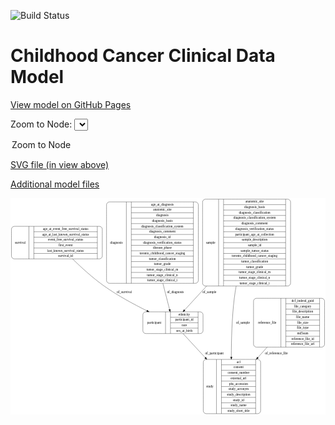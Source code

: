 <link rel='stylesheet' href="assets/style.css">
<link rel='stylesheet' href="https://unpkg.com/leaflet@1.5.1/dist/leaflet.css" integrity="sha512-xwE/Az9zrjBIphAcBb3F6JVqxf46+CDLwfLMHloNu6KEQCAWi6HcDUbeOfBIptF7tcCzusKFjFw2yuvEpDL9wQ==" crossorigin="">
<script type="text/javascript" src="https://code.jquery.com/jquery-3.2.1.min.js"></script>
<script type="text/javascript"  src="https://unpkg.com/leaflet@1.5.1/dist/leaflet.js"></script>
<script type="text/javascript" src="assets/actions.js"></script>

![Build Status](https://github.com/CBIIT/c3d-model/actions/workflows/model-test-and-deploy.yml/badge.svg)

# Childhood Cancer Clinical Data Model

[View model on GitHub Pages](https://cbiit.github.io/c3d-model/)


Zoom to Node: <select id="node_select">
  <option value="">Zoom to Node</option>
</select>
<div id="model"></div>

<p>
<a href="./model-desc/c3d-model.svg">SVG file (in view above)</a>
<p>
<a href="./model-desc">Additional model files</a>
<div id='graph' style='display:off;'>
<svg width="1335pt" height="918pt"
 viewBox="0.00 0.00 1335.00 918.00" xmlns="http://www.w3.org/2000/svg" xmlns:xlink="http://www.w3.org/1999/xlink">
<g id="graph0" class="graph" transform="scale(1 1) rotate(0) translate(4 914)">
<title>Perl</title>
<polygon fill="#ffffff" stroke="transparent" points="-4,4 -4,-914 1331,-914 1331,4 -4,4"/>
<!-- survival -->
<g id="node1" class="node">
<title>survival</title>
<path fill="none" stroke="#000000" d="M12,-656.5C12,-656.5 373,-656.5 373,-656.5 379,-656.5 385,-662.5 385,-668.5 385,-668.5 385,-782.5 385,-782.5 385,-788.5 379,-794.5 373,-794.5 373,-794.5 12,-794.5 12,-794.5 6,-794.5 0,-788.5 0,-782.5 0,-782.5 0,-668.5 0,-668.5 0,-662.5 6,-656.5 12,-656.5"/>
<text text-anchor="middle" x="37" y="-721.8" font-family="Times,serif" font-size="14.00" fill="#000000">survival</text>
<polyline fill="none" stroke="#000000" points="74,-656.5 74,-794.5 "/>
<text text-anchor="middle" x="84.5" y="-721.8" font-family="Times,serif" font-size="14.00" fill="#000000"> </text>
<polyline fill="none" stroke="#000000" points="95,-656.5 95,-794.5 "/>
<text text-anchor="middle" x="229.5" y="-779.3" font-family="Times,serif" font-size="14.00" fill="#000000">age_at_event_free_survival_status</text>
<polyline fill="none" stroke="#000000" points="95,-771.5 364,-771.5 "/>
<text text-anchor="middle" x="229.5" y="-756.3" font-family="Times,serif" font-size="14.00" fill="#000000">age_at_last_known_survival_status</text>
<polyline fill="none" stroke="#000000" points="95,-748.5 364,-748.5 "/>
<text text-anchor="middle" x="229.5" y="-733.3" font-family="Times,serif" font-size="14.00" fill="#000000">event_free_survival_status</text>
<polyline fill="none" stroke="#000000" points="95,-725.5 364,-725.5 "/>
<text text-anchor="middle" x="229.5" y="-710.3" font-family="Times,serif" font-size="14.00" fill="#000000">first_event</text>
<polyline fill="none" stroke="#000000" points="95,-702.5 364,-702.5 "/>
<text text-anchor="middle" x="229.5" y="-687.3" font-family="Times,serif" font-size="14.00" fill="#000000">last_known_survival_status</text>
<polyline fill="none" stroke="#000000" points="95,-679.5 364,-679.5 "/>
<text text-anchor="middle" x="229.5" y="-664.3" font-family="Times,serif" font-size="14.00" fill="#000000">survival_id</text>
<polyline fill="none" stroke="#000000" points="364,-656.5 364,-794.5 "/>
<text text-anchor="middle" x="374.5" y="-721.8" font-family="Times,serif" font-size="14.00" fill="#000000"> </text>
</g>
<!-- participant -->
<g id="node5" class="node">
<title>participant</title>
<path fill="none" stroke="#000000" d="M569,-340C569,-340 800,-340 800,-340 806,-340 812,-346 812,-352 812,-352 812,-420 812,-420 812,-426 806,-432 800,-432 800,-432 569,-432 569,-432 563,-432 557,-426 557,-420 557,-420 557,-352 557,-352 557,-346 563,-340 569,-340"/>
<text text-anchor="middle" x="605" y="-382.3" font-family="Times,serif" font-size="14.00" fill="#000000">participant</text>
<polyline fill="none" stroke="#000000" points="653,-340 653,-432 "/>
<text text-anchor="middle" x="663.5" y="-382.3" font-family="Times,serif" font-size="14.00" fill="#000000"> </text>
<polyline fill="none" stroke="#000000" points="674,-340 674,-432 "/>
<text text-anchor="middle" x="732.5" y="-416.8" font-family="Times,serif" font-size="14.00" fill="#000000">ethnicity</text>
<polyline fill="none" stroke="#000000" points="674,-409 791,-409 "/>
<text text-anchor="middle" x="732.5" y="-393.8" font-family="Times,serif" font-size="14.00" fill="#000000">participant_id</text>
<polyline fill="none" stroke="#000000" points="674,-386 791,-386 "/>
<text text-anchor="middle" x="732.5" y="-370.8" font-family="Times,serif" font-size="14.00" fill="#000000">race</text>
<polyline fill="none" stroke="#000000" points="674,-363 791,-363 "/>
<text text-anchor="middle" x="732.5" y="-347.8" font-family="Times,serif" font-size="14.00" fill="#000000">sex_at_birth</text>
<polyline fill="none" stroke="#000000" points="791,-340 791,-432 "/>
<text text-anchor="middle" x="801.5" y="-382.3" font-family="Times,serif" font-size="14.00" fill="#000000"> </text>
</g>
<!-- survival&#45;&gt;participant -->
<g id="edge2" class="edge">
<title>survival&#45;&gt;participant</title>
<path fill="none" stroke="#000000" d="M259.0202,-656.4396C296.5115,-619.643 345.3672,-575.0742 393.5,-541 449.9253,-501.0553 517.8801,-464.3013 573.9265,-436.6183"/>
<polygon fill="#000000" stroke="#000000" points="575.7373,-439.6284 583.172,-432.0802 572.6529,-433.3445 575.7373,-439.6284"/>
<text text-anchor="middle" x="478" y="-511.8" font-family="Times,serif" font-size="14.00" fill="#000000">of_survival</text>
</g>
<!-- sample -->
<g id="node2" class="node">
<title>sample</title>
<path fill="none" stroke="#000000" d="M822,-541.5C822,-541.5 1171,-541.5 1171,-541.5 1177,-541.5 1183,-547.5 1183,-553.5 1183,-553.5 1183,-897.5 1183,-897.5 1183,-903.5 1177,-909.5 1171,-909.5 1171,-909.5 822,-909.5 822,-909.5 816,-909.5 810,-903.5 810,-897.5 810,-897.5 810,-553.5 810,-553.5 810,-547.5 816,-541.5 822,-541.5"/>
<text text-anchor="middle" x="844" y="-721.8" font-family="Times,serif" font-size="14.00" fill="#000000">sample</text>
<polyline fill="none" stroke="#000000" points="878,-541.5 878,-909.5 "/>
<text text-anchor="middle" x="888.5" y="-721.8" font-family="Times,serif" font-size="14.00" fill="#000000"> </text>
<polyline fill="none" stroke="#000000" points="899,-541.5 899,-909.5 "/>
<text text-anchor="middle" x="1030.5" y="-894.3" font-family="Times,serif" font-size="14.00" fill="#000000">anatomic_site</text>
<polyline fill="none" stroke="#000000" points="899,-886.5 1162,-886.5 "/>
<text text-anchor="middle" x="1030.5" y="-871.3" font-family="Times,serif" font-size="14.00" fill="#000000">diagnosis_basis</text>
<polyline fill="none" stroke="#000000" points="899,-863.5 1162,-863.5 "/>
<text text-anchor="middle" x="1030.5" y="-848.3" font-family="Times,serif" font-size="14.00" fill="#000000">diagnosis_classification</text>
<polyline fill="none" stroke="#000000" points="899,-840.5 1162,-840.5 "/>
<text text-anchor="middle" x="1030.5" y="-825.3" font-family="Times,serif" font-size="14.00" fill="#000000">diagnosis_classification_system</text>
<polyline fill="none" stroke="#000000" points="899,-817.5 1162,-817.5 "/>
<text text-anchor="middle" x="1030.5" y="-802.3" font-family="Times,serif" font-size="14.00" fill="#000000">diagnosis_comment</text>
<polyline fill="none" stroke="#000000" points="899,-794.5 1162,-794.5 "/>
<text text-anchor="middle" x="1030.5" y="-779.3" font-family="Times,serif" font-size="14.00" fill="#000000">diagnosis_verification_status</text>
<polyline fill="none" stroke="#000000" points="899,-771.5 1162,-771.5 "/>
<text text-anchor="middle" x="1030.5" y="-756.3" font-family="Times,serif" font-size="14.00" fill="#000000">participant_age_at_collection</text>
<polyline fill="none" stroke="#000000" points="899,-748.5 1162,-748.5 "/>
<text text-anchor="middle" x="1030.5" y="-733.3" font-family="Times,serif" font-size="14.00" fill="#000000">sample_description</text>
<polyline fill="none" stroke="#000000" points="899,-725.5 1162,-725.5 "/>
<text text-anchor="middle" x="1030.5" y="-710.3" font-family="Times,serif" font-size="14.00" fill="#000000">sample_id</text>
<polyline fill="none" stroke="#000000" points="899,-702.5 1162,-702.5 "/>
<text text-anchor="middle" x="1030.5" y="-687.3" font-family="Times,serif" font-size="14.00" fill="#000000">sample_tumor_status</text>
<polyline fill="none" stroke="#000000" points="899,-679.5 1162,-679.5 "/>
<text text-anchor="middle" x="1030.5" y="-664.3" font-family="Times,serif" font-size="14.00" fill="#000000">toronto_childhood_cancer_staging</text>
<polyline fill="none" stroke="#000000" points="899,-656.5 1162,-656.5 "/>
<text text-anchor="middle" x="1030.5" y="-641.3" font-family="Times,serif" font-size="14.00" fill="#000000">tumor_classification</text>
<polyline fill="none" stroke="#000000" points="899,-633.5 1162,-633.5 "/>
<text text-anchor="middle" x="1030.5" y="-618.3" font-family="Times,serif" font-size="14.00" fill="#000000">tumor_grade</text>
<polyline fill="none" stroke="#000000" points="899,-610.5 1162,-610.5 "/>
<text text-anchor="middle" x="1030.5" y="-595.3" font-family="Times,serif" font-size="14.00" fill="#000000">tumor_stage_clinical_m</text>
<polyline fill="none" stroke="#000000" points="899,-587.5 1162,-587.5 "/>
<text text-anchor="middle" x="1030.5" y="-572.3" font-family="Times,serif" font-size="14.00" fill="#000000">tumor_stage_clinical_n</text>
<polyline fill="none" stroke="#000000" points="899,-564.5 1162,-564.5 "/>
<text text-anchor="middle" x="1030.5" y="-549.3" font-family="Times,serif" font-size="14.00" fill="#000000">tumor_stage_clinical_t</text>
<polyline fill="none" stroke="#000000" points="1162,-541.5 1162,-909.5 "/>
<text text-anchor="middle" x="1172.5" y="-721.8" font-family="Times,serif" font-size="14.00" fill="#000000"> </text>
</g>
<!-- study -->
<g id="node3" class="node">
<title>study</title>
<path fill="none" stroke="#000000" d="M825,-.5C825,-.5 1044,-.5 1044,-.5 1050,-.5 1056,-6.5 1056,-12.5 1056,-12.5 1056,-218.5 1056,-218.5 1056,-224.5 1050,-230.5 1044,-230.5 1044,-230.5 825,-230.5 825,-230.5 819,-230.5 813,-224.5 813,-218.5 813,-218.5 813,-12.5 813,-12.5 813,-6.5 819,-.5 825,-.5"/>
<text text-anchor="middle" x="841" y="-111.8" font-family="Times,serif" font-size="14.00" fill="#000000">study</text>
<polyline fill="none" stroke="#000000" points="869,-.5 869,-230.5 "/>
<text text-anchor="middle" x="879.5" y="-111.8" font-family="Times,serif" font-size="14.00" fill="#000000"> </text>
<polyline fill="none" stroke="#000000" points="890,-.5 890,-230.5 "/>
<text text-anchor="middle" x="962.5" y="-215.3" font-family="Times,serif" font-size="14.00" fill="#000000">acl</text>
<polyline fill="none" stroke="#000000" points="890,-207.5 1035,-207.5 "/>
<text text-anchor="middle" x="962.5" y="-192.3" font-family="Times,serif" font-size="14.00" fill="#000000">consent</text>
<polyline fill="none" stroke="#000000" points="890,-184.5 1035,-184.5 "/>
<text text-anchor="middle" x="962.5" y="-169.3" font-family="Times,serif" font-size="14.00" fill="#000000">consent_number</text>
<polyline fill="none" stroke="#000000" points="890,-161.5 1035,-161.5 "/>
<text text-anchor="middle" x="962.5" y="-146.3" font-family="Times,serif" font-size="14.00" fill="#000000">external_url</text>
<polyline fill="none" stroke="#000000" points="890,-138.5 1035,-138.5 "/>
<text text-anchor="middle" x="962.5" y="-123.3" font-family="Times,serif" font-size="14.00" fill="#000000">phs_accession</text>
<polyline fill="none" stroke="#000000" points="890,-115.5 1035,-115.5 "/>
<text text-anchor="middle" x="962.5" y="-100.3" font-family="Times,serif" font-size="14.00" fill="#000000">study_acronym</text>
<polyline fill="none" stroke="#000000" points="890,-92.5 1035,-92.5 "/>
<text text-anchor="middle" x="962.5" y="-77.3" font-family="Times,serif" font-size="14.00" fill="#000000">study_description</text>
<polyline fill="none" stroke="#000000" points="890,-69.5 1035,-69.5 "/>
<text text-anchor="middle" x="962.5" y="-54.3" font-family="Times,serif" font-size="14.00" fill="#000000">study_id</text>
<polyline fill="none" stroke="#000000" points="890,-46.5 1035,-46.5 "/>
<text text-anchor="middle" x="962.5" y="-31.3" font-family="Times,serif" font-size="14.00" fill="#000000">study_name</text>
<polyline fill="none" stroke="#000000" points="890,-23.5 1035,-23.5 "/>
<text text-anchor="middle" x="962.5" y="-8.3" font-family="Times,serif" font-size="14.00" fill="#000000">study_short_title</text>
<polyline fill="none" stroke="#000000" points="1035,-.5 1035,-230.5 "/>
<text text-anchor="middle" x="1045.5" y="-111.8" font-family="Times,serif" font-size="14.00" fill="#000000"> </text>
</g>
<!-- sample&#45;&gt;study -->
<g id="edge6" class="edge">
<title>sample&#45;&gt;study</title>
<path fill="none" stroke="#000000" d="M952.3226,-541.2772C949.2426,-524.0166 946.5511,-506.7275 944.5,-490 934.3693,-407.3796 931.8686,-313.7706 931.9008,-240.8086"/>
<polygon fill="#000000" stroke="#000000" points="935.401,-240.6609 931.9217,-230.6537 928.4011,-240.6465 935.401,-240.6609"/>
<text text-anchor="middle" x="981" y="-382.3" font-family="Times,serif" font-size="14.00" fill="#000000">of_sample</text>
</g>
<!-- sample&#45;&gt;participant -->
<g id="edge5" class="edge">
<title>sample&#45;&gt;participant</title>
<path fill="none" stroke="#000000" d="M827.2603,-541.3433C793.0842,-504.1549 759.7617,-467.8953 733.9175,-439.7732"/>
<polygon fill="#000000" stroke="#000000" points="736.1756,-437.0578 726.8319,-432.0631 731.0215,-441.7944 736.1756,-437.0578"/>
<text text-anchor="middle" x="839" y="-511.8" font-family="Times,serif" font-size="14.00" fill="#000000">of_sample</text>
</g>
<!-- diagnosis -->
<g id="node4" class="node">
<title>diagnosis</title>
<path fill="none" stroke="#000000" d="M415,-553C415,-553 780,-553 780,-553 786,-553 792,-559 792,-565 792,-565 792,-886 792,-886 792,-892 786,-898 780,-898 780,-898 415,-898 415,-898 409,-898 403,-892 403,-886 403,-886 403,-565 403,-565 403,-559 409,-553 415,-553"/>
<text text-anchor="middle" x="445" y="-721.8" font-family="Times,serif" font-size="14.00" fill="#000000">diagnosis</text>
<polyline fill="none" stroke="#000000" points="487,-553 487,-898 "/>
<text text-anchor="middle" x="497.5" y="-721.8" font-family="Times,serif" font-size="14.00" fill="#000000"> </text>
<polyline fill="none" stroke="#000000" points="508,-553 508,-898 "/>
<text text-anchor="middle" x="639.5" y="-882.8" font-family="Times,serif" font-size="14.00" fill="#000000">age_at_diagnosis</text>
<polyline fill="none" stroke="#000000" points="508,-875 771,-875 "/>
<text text-anchor="middle" x="639.5" y="-859.8" font-family="Times,serif" font-size="14.00" fill="#000000">anatomic_site</text>
<polyline fill="none" stroke="#000000" points="508,-852 771,-852 "/>
<text text-anchor="middle" x="639.5" y="-836.8" font-family="Times,serif" font-size="14.00" fill="#000000">diagnosis</text>
<polyline fill="none" stroke="#000000" points="508,-829 771,-829 "/>
<text text-anchor="middle" x="639.5" y="-813.8" font-family="Times,serif" font-size="14.00" fill="#000000">diagnosis_basis</text>
<polyline fill="none" stroke="#000000" points="508,-806 771,-806 "/>
<text text-anchor="middle" x="639.5" y="-790.8" font-family="Times,serif" font-size="14.00" fill="#000000">diagnosis_classification_system</text>
<polyline fill="none" stroke="#000000" points="508,-783 771,-783 "/>
<text text-anchor="middle" x="639.5" y="-767.8" font-family="Times,serif" font-size="14.00" fill="#000000">diagnosis_comment</text>
<polyline fill="none" stroke="#000000" points="508,-760 771,-760 "/>
<text text-anchor="middle" x="639.5" y="-744.8" font-family="Times,serif" font-size="14.00" fill="#000000">diagnosis_id</text>
<polyline fill="none" stroke="#000000" points="508,-737 771,-737 "/>
<text text-anchor="middle" x="639.5" y="-721.8" font-family="Times,serif" font-size="14.00" fill="#000000">diagnosis_verification_status</text>
<polyline fill="none" stroke="#000000" points="508,-714 771,-714 "/>
<text text-anchor="middle" x="639.5" y="-698.8" font-family="Times,serif" font-size="14.00" fill="#000000">disease_phase</text>
<polyline fill="none" stroke="#000000" points="508,-691 771,-691 "/>
<text text-anchor="middle" x="639.5" y="-675.8" font-family="Times,serif" font-size="14.00" fill="#000000">toronto_childhood_cancer_staging</text>
<polyline fill="none" stroke="#000000" points="508,-668 771,-668 "/>
<text text-anchor="middle" x="639.5" y="-652.8" font-family="Times,serif" font-size="14.00" fill="#000000">tumor_classification</text>
<polyline fill="none" stroke="#000000" points="508,-645 771,-645 "/>
<text text-anchor="middle" x="639.5" y="-629.8" font-family="Times,serif" font-size="14.00" fill="#000000">tumor_grade</text>
<polyline fill="none" stroke="#000000" points="508,-622 771,-622 "/>
<text text-anchor="middle" x="639.5" y="-606.8" font-family="Times,serif" font-size="14.00" fill="#000000">tumor_stage_clinical_m</text>
<polyline fill="none" stroke="#000000" points="508,-599 771,-599 "/>
<text text-anchor="middle" x="639.5" y="-583.8" font-family="Times,serif" font-size="14.00" fill="#000000">tumor_stage_clinical_n</text>
<polyline fill="none" stroke="#000000" points="508,-576 771,-576 "/>
<text text-anchor="middle" x="639.5" y="-560.8" font-family="Times,serif" font-size="14.00" fill="#000000">tumor_stage_clinical_t</text>
<polyline fill="none" stroke="#000000" points="771,-553 771,-898 "/>
<text text-anchor="middle" x="781.5" y="-721.8" font-family="Times,serif" font-size="14.00" fill="#000000"> </text>
</g>
<!-- diagnosis&#45;&gt;participant -->
<g id="edge1" class="edge">
<title>diagnosis&#45;&gt;participant</title>
<path fill="none" stroke="#000000" d="M641.7646,-552.7662C652.0227,-512.7361 662.2241,-472.9272 670.086,-442.2477"/>
<polygon fill="#000000" stroke="#000000" points="673.5672,-442.762 672.6592,-432.2062 666.7863,-441.0243 673.5672,-442.762"/>
<text text-anchor="middle" x="695" y="-511.8" font-family="Times,serif" font-size="14.00" fill="#000000">of_diagnosis</text>
</g>
<!-- participant&#45;&gt;study -->
<g id="edge3" class="edge">
<title>participant&#45;&gt;study</title>
<path fill="none" stroke="#000000" d="M727.1925,-339.8067C753.167,-311.7023 787.677,-274.3625 821.0754,-238.2254"/>
<polygon fill="#000000" stroke="#000000" points="823.9649,-240.2556 828.1819,-230.5362 818.8242,-235.5045 823.9649,-240.2556"/>
<text text-anchor="middle" x="860" y="-252.8" font-family="Times,serif" font-size="14.00" fill="#000000">of_participant</text>
</g>
<!-- reference_file -->
<g id="node6" class="node">
<title>reference_file</title>
<path fill="none" stroke="#000000" d="M1038,-282.5C1038,-282.5 1315,-282.5 1315,-282.5 1321,-282.5 1327,-288.5 1327,-294.5 1327,-294.5 1327,-477.5 1327,-477.5 1327,-483.5 1321,-489.5 1315,-489.5 1315,-489.5 1038,-489.5 1038,-489.5 1032,-489.5 1026,-483.5 1026,-477.5 1026,-477.5 1026,-294.5 1026,-294.5 1026,-288.5 1032,-282.5 1038,-282.5"/>
<text text-anchor="middle" x="1084" y="-382.3" font-family="Times,serif" font-size="14.00" fill="#000000">reference_file</text>
<polyline fill="none" stroke="#000000" points="1142,-282.5 1142,-489.5 "/>
<text text-anchor="middle" x="1152.5" y="-382.3" font-family="Times,serif" font-size="14.00" fill="#000000"> </text>
<polyline fill="none" stroke="#000000" points="1163,-282.5 1163,-489.5 "/>
<text text-anchor="middle" x="1234.5" y="-474.3" font-family="Times,serif" font-size="14.00" fill="#000000">dcf_indexd_guid</text>
<polyline fill="none" stroke="#000000" points="1163,-466.5 1306,-466.5 "/>
<text text-anchor="middle" x="1234.5" y="-451.3" font-family="Times,serif" font-size="14.00" fill="#000000">file_category</text>
<polyline fill="none" stroke="#000000" points="1163,-443.5 1306,-443.5 "/>
<text text-anchor="middle" x="1234.5" y="-428.3" font-family="Times,serif" font-size="14.00" fill="#000000">file_description</text>
<polyline fill="none" stroke="#000000" points="1163,-420.5 1306,-420.5 "/>
<text text-anchor="middle" x="1234.5" y="-405.3" font-family="Times,serif" font-size="14.00" fill="#000000">file_name</text>
<polyline fill="none" stroke="#000000" points="1163,-397.5 1306,-397.5 "/>
<text text-anchor="middle" x="1234.5" y="-382.3" font-family="Times,serif" font-size="14.00" fill="#000000">file_size</text>
<polyline fill="none" stroke="#000000" points="1163,-374.5 1306,-374.5 "/>
<text text-anchor="middle" x="1234.5" y="-359.3" font-family="Times,serif" font-size="14.00" fill="#000000">file_type</text>
<polyline fill="none" stroke="#000000" points="1163,-351.5 1306,-351.5 "/>
<text text-anchor="middle" x="1234.5" y="-336.3" font-family="Times,serif" font-size="14.00" fill="#000000">md5sum</text>
<polyline fill="none" stroke="#000000" points="1163,-328.5 1306,-328.5 "/>
<text text-anchor="middle" x="1234.5" y="-313.3" font-family="Times,serif" font-size="14.00" fill="#000000">reference_file_id</text>
<polyline fill="none" stroke="#000000" points="1163,-305.5 1306,-305.5 "/>
<text text-anchor="middle" x="1234.5" y="-290.3" font-family="Times,serif" font-size="14.00" fill="#000000">reference_file_url</text>
<polyline fill="none" stroke="#000000" points="1306,-282.5 1306,-489.5 "/>
<text text-anchor="middle" x="1316.5" y="-382.3" font-family="Times,serif" font-size="14.00" fill="#000000"> </text>
</g>
<!-- reference_file&#45;&gt;study -->
<g id="edge4" class="edge">
<title>reference_file&#45;&gt;study</title>
<path fill="none" stroke="#000000" d="M1083.6286,-282.1912C1070.8024,-267.8545 1057.5298,-253.0188 1044.4317,-238.3781"/>
<polygon fill="#000000" stroke="#000000" points="1046.8774,-235.8626 1037.6013,-230.7434 1041.6604,-240.5299 1046.8774,-235.8626"/>
<text text-anchor="middle" x="1123" y="-252.8" font-family="Times,serif" font-size="14.00" fill="#000000">of_reference_file</text>
</g>
</g>
</svg>
</div>
